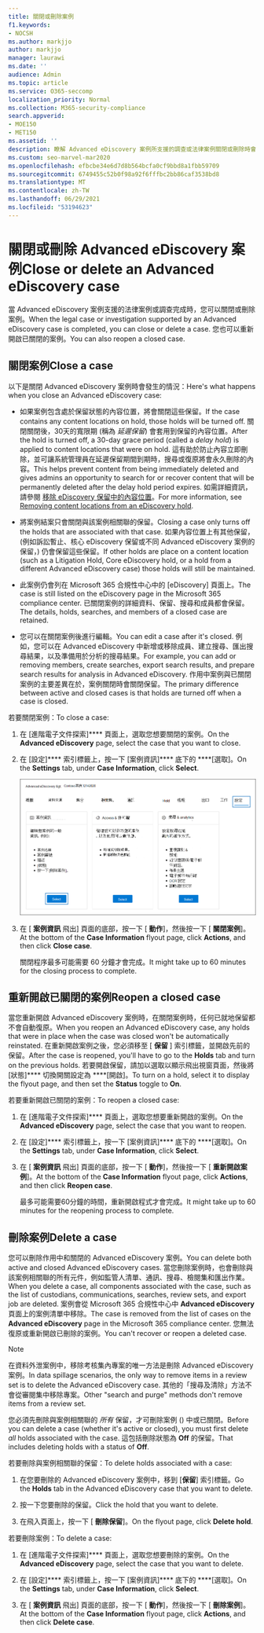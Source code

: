 ```yaml
---
title: 關閉或刪除案例
f1.keywords:
- NOCSH
ms.author: markjjo
author: markjjo
manager: laurawi
ms.date: ''
audience: Admin
ms.topic: article
ms.service: O365-seccomp
localization_priority: Normal
ms.collection: M365-security-compliance
search.appverid:
- MOE150
- MET150
ms.assetid: ''
description: 瞭解 Advanced eDiscovery 案例所支援的調查或法律案例關閉或刪除時會發生什麼情況。
ms.custom: seo-marvel-mar2020
ms.openlocfilehash: efbcbe34e6d7d8b564bcfa0cf9bbd8a1fbb59709
ms.sourcegitcommit: 6749455c52b0f98a92f6fffbc2bb86caf3538bd8
ms.translationtype: MT
ms.contentlocale: zh-TW
ms.lasthandoff: 06/29/2021
ms.locfileid: "53194623"
---
```

# <a name="close-or-delete-an-advanced-ediscovery-case"></a><span data-ttu-id="84836-103">關閉或刪除 Advanced eDiscovery 案例</span><span class="sxs-lookup"><span data-stu-id="84836-103">Close or delete an Advanced eDiscovery case</span></span>

<span data-ttu-id="84836-104">當 Advanced eDiscovery 案例支援的法律案例或調查完成時，您可以關閉或刪除案例。</span><span class="sxs-lookup"><span data-stu-id="84836-104">When the legal case or investigation supported by an Advanced eDiscovery case is completed, you can close or delete a case.</span></span> <span data-ttu-id="84836-105">您也可以重新開啟已關閉的案例。</span><span class="sxs-lookup"><span data-stu-id="84836-105">You can also reopen a closed case.</span></span>

## <a name="close-a-case"></a><span data-ttu-id="84836-106">關閉案例</span><span class="sxs-lookup"><span data-stu-id="84836-106">Close a case</span></span>

<span data-ttu-id="84836-107">以下是關閉 Advanced eDiscovery 案例時會發生的情況：</span><span class="sxs-lookup"><span data-stu-id="84836-107">Here's what happens when you close an Advanced eDiscovery case:</span></span>

- <span data-ttu-id="84836-108">如果案例包含處於保留狀態的內容位置，將會關閉這些保留。</span><span class="sxs-lookup"><span data-stu-id="84836-108">If the case contains any content locations on hold, those holds will be turned off.</span></span> <span data-ttu-id="84836-109">關閉關閉後，30天的寬限期 (稱為 *延遲保留*) 會套用到保留的內容位置。</span><span class="sxs-lookup"><span data-stu-id="84836-109">After the hold is turned off, a 30-day grace period (called a *delay hold*) is applied to content locations that were on hold.</span></span> <span data-ttu-id="84836-110">這有助於防止內容立即刪除，並可讓系統管理員在延遲保留期間到期時，搜尋或復原將會永久刪除的內容。</span><span class="sxs-lookup"><span data-stu-id="84836-110">This helps prevent content from being immediately deleted and gives admins an opportunity to search for or recover content that will be permanently deleted after the delay hold period expires.</span></span> <span data-ttu-id="84836-111">如需詳細資訊，請參閱 [移除 eDiscovery 保留中的內容位置](create-ediscovery-holds.md#removing-content-locations-from-an-ediscovery-hold)。</span><span class="sxs-lookup"><span data-stu-id="84836-111">For more information, see [Removing content locations from an eDiscovery hold](create-ediscovery-holds.md#removing-content-locations-from-an-ediscovery-hold).</span></span>

- <span data-ttu-id="84836-112">將案例結案只會關閉與該案例相關聯的保留。</span><span class="sxs-lookup"><span data-stu-id="84836-112">Closing a case only turns off the holds that are associated with that case.</span></span> <span data-ttu-id="84836-113">如果內容位置上有其他保留， (例如訴訟暫止、核心 eDiscovery 保留或不同 Advanced eDiscovery 案例的保留，) 仍會保留這些保留。</span><span class="sxs-lookup"><span data-stu-id="84836-113">If other holds are place on a content location (such as a Litigation Hold, Core eDiscovery hold, or a hold from a different Advanced eDiscovery case) those holds will still be maintained.</span></span>

- <span data-ttu-id="84836-114">此案例仍會列在 Microsoft 365 合規性中心中的 [eDiscovery] 頁面上。</span><span class="sxs-lookup"><span data-stu-id="84836-114">The case is still listed on the eDiscovery page in the Microsoft 365 compliance center.</span></span> <span data-ttu-id="84836-115">已關閉案例的詳細資料、保留、搜尋和成員都會保留。</span><span class="sxs-lookup"><span data-stu-id="84836-115">The details, holds, searches, and members of a closed case are retained.</span></span>

- <span data-ttu-id="84836-116">您可以在關閉案例後進行編輯。</span><span class="sxs-lookup"><span data-stu-id="84836-116">You can edit a case after it's closed.</span></span> <span data-ttu-id="84836-117">例如，您可以在 Advanced eDiscovery 中新增或移除成員、建立搜尋、匯出搜尋結果，以及準備用於分析的搜尋結果。</span><span class="sxs-lookup"><span data-stu-id="84836-117">For example, you can add or removing members, create searches, export search results, and prepare search results for analysis in Advanced eDiscovery.</span></span> <span data-ttu-id="84836-118">作用中案例與已關閉案例的主要差異在於，案例關閉時會關閉保留。</span><span class="sxs-lookup"><span data-stu-id="84836-118">The primary difference between active and closed cases is that holds are turned off when a case is closed.</span></span>

<span data-ttu-id="84836-119">若要關閉案例：</span><span class="sxs-lookup"><span data-stu-id="84836-119">To close a case:</span></span>

1. <span data-ttu-id="84836-120">在 [進階電子文件探索]\*\*\*\* 頁面上，選取您想要關閉的案例。</span><span class="sxs-lookup"><span data-stu-id="84836-120">On the **Advanced eDiscovery** page, select the case that you want to close.</span></span>

2. <span data-ttu-id="84836-121">在 [設定]\*\*\*\* 索引標籤上，按一下 [案例資訊]\*\*\*\* 底下的 \*\*\*\*[選取]。</span><span class="sxs-lookup"><span data-stu-id="84836-121">On the **Settings** tab, under **Case Information**, click **Select**.</span></span>

   ![在 Advanced eDiscovery 案例中存取案例資訊飛出頁面](..\media\AeDSelectCaseInformation.png) 

3. <span data-ttu-id="84836-123">在 [ **案例資訊** 飛出] 頁面的底部，按一下 [ **動作**]，然後按一下 [ **關閉案例**]。</span><span class="sxs-lookup"><span data-stu-id="84836-123">At the bottom of the **Case Information** flyout page, click **Actions**, and then click **Close case**.</span></span>

   <span data-ttu-id="84836-124">關閉程序最多可能需要 60 分鐘才會完成。</span><span class="sxs-lookup"><span data-stu-id="84836-124">It might take up to 60 minutes for the closing process to complete.</span></span>

## <a name="reopen-a-closed-case"></a><span data-ttu-id="84836-125">重新開啟已關閉的案例</span><span class="sxs-lookup"><span data-stu-id="84836-125">Reopen a closed case</span></span>

<span data-ttu-id="84836-126">當您重新開啟 Advanced eDiscovery 案例時，在關閉案例時，任何已就地保留都不會自動復原。</span><span class="sxs-lookup"><span data-stu-id="84836-126">When you reopen an Advanced eDiscovery case, any holds that were in place when the case was closed won't be automatically reinstated.</span></span> <span data-ttu-id="84836-127">在重新開啟案例之後，您必須移至 [ **保留** ] 索引標籤，並開啟先前的保留。</span><span class="sxs-lookup"><span data-stu-id="84836-127">After the case is reopened, you'll have to go to the **Holds** tab and turn on the previous holds.</span></span> <span data-ttu-id="84836-128">若要開啟保留，請加以選取以顯示飛出視窗頁面，然後將 [狀態]\*\*\*\* 切換開關設定為 \*\*\*\*[開啟]。</span><span class="sxs-lookup"><span data-stu-id="84836-128">To turn on a hold, select it to display the flyout page, and then set the **Status** toggle to **On**.</span></span>

<span data-ttu-id="84836-129">若要重新開啟已關閉的案例：</span><span class="sxs-lookup"><span data-stu-id="84836-129">To reopen a closed case:</span></span>

1. <span data-ttu-id="84836-130">在 [進階電子文件探索]\*\*\*\* 頁面上，選取您想要重新開啟的案例。</span><span class="sxs-lookup"><span data-stu-id="84836-130">On the **Advanced eDiscovery** page, select the case that you want to reopen.</span></span>

2. <span data-ttu-id="84836-131">在 [設定]\*\*\*\* 索引標籤上，按一下 [案例資訊]\*\*\*\* 底下的 \*\*\*\*[選取]。</span><span class="sxs-lookup"><span data-stu-id="84836-131">On the **Settings** tab, under **Case Information**, click **Select**.</span></span>

3. <span data-ttu-id="84836-132">在 [ **案例資訊** 飛出] 頁面的底部，按一下 [ **動作**]，然後按一下 [ **重新開啟案例**]。</span><span class="sxs-lookup"><span data-stu-id="84836-132">At the bottom of the **Case Information** flyout page, click **Actions**, and then click **Reopen case**.</span></span>

   <span data-ttu-id="84836-133">最多可能需要60分鐘的時間，重新開啟程式才會完成。</span><span class="sxs-lookup"><span data-stu-id="84836-133">It might take up to 60 minutes for the reopening process to complete.</span></span>

## <a name="delete-a-case"></a><span data-ttu-id="84836-134">刪除案例</span><span class="sxs-lookup"><span data-stu-id="84836-134">Delete a case</span></span>

<span data-ttu-id="84836-135">您可以刪除作用中和關閉的 Advanced eDiscovery 案例。</span><span class="sxs-lookup"><span data-stu-id="84836-135">You can delete both active and closed Advanced eDiscovery cases.</span></span> <span data-ttu-id="84836-136">當您刪除案例時，也會刪除與該案例相關聯的所有元件，例如監管人清單、通訊、搜尋、檢閱集和匯出作業。</span><span class="sxs-lookup"><span data-stu-id="84836-136">When you delete a case, all components associated with the case, such as the list of custodians, communications, searches, review sets, and export job are deleted.</span></span> <span data-ttu-id="84836-137">案例會從 Microsoft 365 合規性中心中 **Advanced eDiscovery** 頁面上的案例清單中移除。</span><span class="sxs-lookup"><span data-stu-id="84836-137">The case is removed from the list of cases on the **Advanced eDiscovery** page in the Microsoft 365 compliance center.</span></span> <span data-ttu-id="84836-138">您無法復原或重新開啟已刪除的案例。</span><span class="sxs-lookup"><span data-stu-id="84836-138">You can't recover or reopen a deleted case.</span></span>

> [!NOTE]
> <span data-ttu-id="84836-139">在資料外泄案例中，移除考核集內專案的唯一方法是刪除 Advanced eDiscovery 案例。</span><span class="sxs-lookup"><span data-stu-id="84836-139">In data spillage scenarios, the only way to remove items in a review set is to delete the Advanced eDiscovery case.</span></span> <span data-ttu-id="84836-140">其他的「搜尋及清除」方法不會從審閱集中移除專案。</span><span class="sxs-lookup"><span data-stu-id="84836-140">Other "search and purge" methods don't remove items from a review set.</span></span>

<span data-ttu-id="84836-141">您必須先刪除與案例相關聯的 *所有* 保留，才可刪除案例 () 中或已關閉。</span><span class="sxs-lookup"><span data-stu-id="84836-141">Before you can delete a case (whether it's active or closed), you must first delete *all* holds associated with the case.</span></span> <span data-ttu-id="84836-142">這包括刪除狀態為 **Off** 的保留。</span><span class="sxs-lookup"><span data-stu-id="84836-142">That includes deleting holds with a status of **Off**.</span></span>

<span data-ttu-id="84836-143">若要刪除與案例相關聯的保留：</span><span class="sxs-lookup"><span data-stu-id="84836-143">To delete holds associated with a case:</span></span>

1. <span data-ttu-id="84836-144">在您要刪除的 Advanced eDiscovery 案例中，移到 [**保留**] 索引標籤。</span><span class="sxs-lookup"><span data-stu-id="84836-144">Go the **Holds** tab in the Advanced eDiscovery case that you want to delete.</span></span>

2. <span data-ttu-id="84836-145">按一下您要刪除的保留。</span><span class="sxs-lookup"><span data-stu-id="84836-145">Click the hold that you want to delete.</span></span>

3. <span data-ttu-id="84836-146">在飛入頁面上，按一下 [ **刪除保留**]。</span><span class="sxs-lookup"><span data-stu-id="84836-146">On the flyout page, click **Delete hold**.</span></span>

<span data-ttu-id="84836-147">若要刪除案例：</span><span class="sxs-lookup"><span data-stu-id="84836-147">To delete a case:</span></span>

1. <span data-ttu-id="84836-148">在 [進階電子文件探索]\*\*\*\* 頁面上，選取您想要刪除的案例。</span><span class="sxs-lookup"><span data-stu-id="84836-148">On the **Advanced eDiscovery** page, select the case that you want to delete.</span></span>

2. <span data-ttu-id="84836-149">在 [設定]\*\*\*\* 索引標籤上，按一下 [案例資訊]\*\*\*\* 底下的 \*\*\*\*[選取]。</span><span class="sxs-lookup"><span data-stu-id="84836-149">On the **Settings** tab, under **Case Information**, click **Select**.</span></span>

3. <span data-ttu-id="84836-150">在 [ **案例資訊** 飛出] 頁面的底部，按一下 [ **動作**]，然後按一下 [ **刪除案例**]。</span><span class="sxs-lookup"><span data-stu-id="84836-150">At the bottom of the **Case Information** flyout page, click **Actions**, and then click **Delete case**.</span></span>

